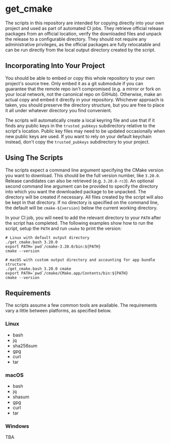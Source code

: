# get_cmake

The scripts in this repository are intended for copying directly into your
own project and used as part of automated CI jobs.
They retrieve official release packages from an official location, verify
the downloaded files and unpack the release to a configurable directory.
They should not require any administrative privileges, as the official
packages are fully relocatable and can be run directly from the local output
directory created by the script.


## Incorporating Into Your Project

You should be able to embed or copy this whole repository to your own
project's source tree.
Only embed it as a git submodule if you can guarantee that the remote repo
isn't compromised (e.g. a mirror or fork on your local network, not the
canonical repo on GitHub).
Otherwise, make an actual copy and embed it directly in your repository.
Whichever approach is taken, you should preserve the directory structure,
but you are free to place it all under whatever directory you find convenient.

The scripts will automatically create a local keyring file and use that if
it finds any public keys in the `trusted_pubkeys` subdirectory relative to
the script's location.
Public key files may need to be updated occasionally when new public keys
are used.
If you want to rely on your default keychain instead, don't copy the
`trusted_pubkeys` subdirectory to your project.


## Using The Scripts

The scripts expect a command line argument specifying the CMake version you
want to download.
This should be the full version number, like `3.20.0`.
Release candidates can also be retrieved (e.g. `3.20.0-rc3`).
An optional second command line argument can be provided to specify the
directory into which you want the downloaded package to be unpacked.
The directory will be created if necessary.
All files created by the script will also be kept in that directory.
If no directory is specified on the command line, the default will be
`cmake-${version}` below the current working directory.

In your CI job, you will need to add the relevant directory to your `PATH`
after the script has completed.
The following examples show how to run the script, setup the `PATH` and run
`cmake` to print the version:

```
# Linux with default output directory
./get_cmake.bash 3.20.0
export PATH=`pwd`/cmake-3.20.0/bin:${PATH}
cmake --version
```

```
# macOS with custom output directory and accounting for app bundle structure
./get_cmake.bash 3.20.0 cmake
export PATH=`pwd`/cmake/CMake.app/Contents/bin:${PATH}
cmake --version
```


## Requirements

The scripts assume a few common tools are available.
The requirements vary a little between platforms, as specified below.

### Linux

* bash
* jq
* sha256sum
* gpg
* curl
* tar

### macOS

* bash
* jq
* shasum
* gpg
* curl
* tar

### Windows

TBA
